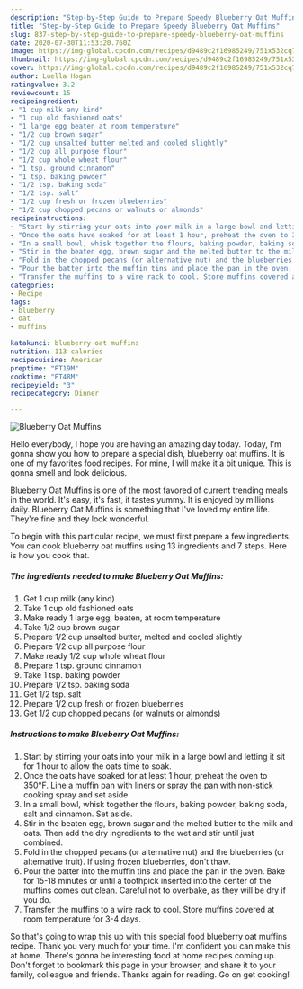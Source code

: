 ```yaml
---
description: "Step-by-Step Guide to Prepare Speedy Blueberry Oat Muffins"
title: "Step-by-Step Guide to Prepare Speedy Blueberry Oat Muffins"
slug: 837-step-by-step-guide-to-prepare-speedy-blueberry-oat-muffins
date: 2020-07-30T11:53:20.760Z
image: https://img-global.cpcdn.com/recipes/d9489c2f16985249/751x532cq70/blueberry-oat-muffins-recipe-main-photo.jpg
thumbnail: https://img-global.cpcdn.com/recipes/d9489c2f16985249/751x532cq70/blueberry-oat-muffins-recipe-main-photo.jpg
cover: https://img-global.cpcdn.com/recipes/d9489c2f16985249/751x532cq70/blueberry-oat-muffins-recipe-main-photo.jpg
author: Luella Hogan
ratingvalue: 3.2
reviewcount: 15
recipeingredient:
- "1 cup milk any kind"
- "1 cup old fashioned oats"
- "1 large egg beaten at room temperature"
- "1/2 cup brown sugar"
- "1/2 cup unsalted butter melted and cooled slightly"
- "1/2 cup all purpose flour"
- "1/2 cup whole wheat flour"
- "1 tsp. ground cinnamon"
- "1 tsp. baking powder"
- "1/2 tsp. baking soda"
- "1/2 tsp. salt"
- "1/2 cup fresh or frozen blueberries"
- "1/2 cup chopped pecans or walnuts or almonds"
recipeinstructions:
- "Start by stirring your oats into your milk in a large bowl and letting it sit for 1 hour to allow the oats time to soak."
- "Once the oats have soaked for at least 1 hour, preheat the oven to 350°F. Line a muffin pan with liners or spray the pan with non-stick cooking spray and set aside."
- "In a small bowl, whisk together the flours, baking powder, baking soda, salt and cinnamon. Set aside."
- "Stir in the beaten egg, brown sugar and the melted butter to the milk and oats. Then add the dry ingredients to the wet and stir until just combined."
- "Fold in the chopped pecans (or alternative nut) and the blueberries (or alternative fruit). If using frozen blueberries, don&#39;t thaw."
- "Pour the batter into the muffin tins and place the pan in the oven. Bake for 15-18 minutes or until a toothpick inserted into the center of the muffins comes out clean. Careful not to overbake, as they will be dry if you do."
- "Transfer the muffins to a wire rack to cool. Store muffins covered at room temperature for 3-4 days."
categories:
- Recipe
tags:
- blueberry
- oat
- muffins

katakunci: blueberry oat muffins 
nutrition: 113 calories
recipecuisine: American
preptime: "PT19M"
cooktime: "PT48M"
recipeyield: "3"
recipecategory: Dinner

---
```



![Blueberry Oat Muffins](https://img-global.cpcdn.com/recipes/d9489c2f16985249/751x532cq70/blueberry-oat-muffins-recipe-main-photo.jpg)

Hello everybody, I hope you are having an amazing day today. Today, I'm gonna show you how to prepare a special dish, blueberry oat muffins. It is one of my favorites food recipes. For mine, I will make it a bit unique. This is gonna smell and look delicious.

Blueberry Oat Muffins is one of the most favored of current trending meals in the world. It's easy, it's fast, it tastes yummy. It is enjoyed by millions daily. Blueberry Oat Muffins is something that I've loved my entire life. They're fine and they look wonderful.




To begin with this particular recipe, we must first prepare a few ingredients. You can cook blueberry oat muffins using 13 ingredients and 7 steps. Here is how you cook that.

<!--inarticleads1-->

##### The ingredients needed to make Blueberry Oat Muffins:

1. Get 1 cup milk (any kind)
1. Take 1 cup old fashioned oats
1. Make ready 1 large egg, beaten, at room temperature
1. Take 1/2 cup brown sugar
1. Prepare 1/2 cup unsalted butter, melted and cooled slightly
1. Prepare 1/2 cup all purpose flour
1. Make ready 1/2 cup whole wheat flour
1. Prepare 1 tsp. ground cinnamon
1. Take 1 tsp. baking powder
1. Prepare 1/2 tsp. baking soda
1. Get 1/2 tsp. salt
1. Prepare 1/2 cup fresh or frozen blueberries
1. Get 1/2 cup chopped pecans (or walnuts or almonds)




<!--inarticleads2-->

##### Instructions to make Blueberry Oat Muffins:

1. Start by stirring your oats into your milk in a large bowl and letting it sit for 1 hour to allow the oats time to soak.
1. Once the oats have soaked for at least 1 hour, preheat the oven to 350°F. Line a muffin pan with liners or spray the pan with non-stick cooking spray and set aside.
1. In a small bowl, whisk together the flours, baking powder, baking soda, salt and cinnamon. Set aside.
1. Stir in the beaten egg, brown sugar and the melted butter to the milk and oats. Then add the dry ingredients to the wet and stir until just combined.
1. Fold in the chopped pecans (or alternative nut) and the blueberries (or alternative fruit). If using frozen blueberries, don&#39;t thaw.
1. Pour the batter into the muffin tins and place the pan in the oven. Bake for 15-18 minutes or until a toothpick inserted into the center of the muffins comes out clean. Careful not to overbake, as they will be dry if you do.
1. Transfer the muffins to a wire rack to cool. Store muffins covered at room temperature for 3-4 days.




So that's going to wrap this up with this special food blueberry oat muffins recipe. Thank you very much for your time. I'm confident you can make this at home. There's gonna be interesting food at home recipes coming up. Don't forget to bookmark this page in your browser, and share it to your family, colleague and friends. Thanks again for reading. Go on get cooking!
